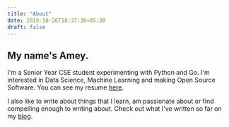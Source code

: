 ```yaml
---
title: "About"
date: 2019-10-26T18:37:30+05:30
draft: false
---
```


## My name's Amey. 

I'm a Senior Year CSE student experimenting with Python and Go. I'm interested in Data Science, Machine Learning and making Open Source Software. You can see my resume [here](/resume.pdf).

I also like to write about things that I learn, am passionate about or find compelling enough to writing about. Check out what I've written so far on my [blog](/posts).  
